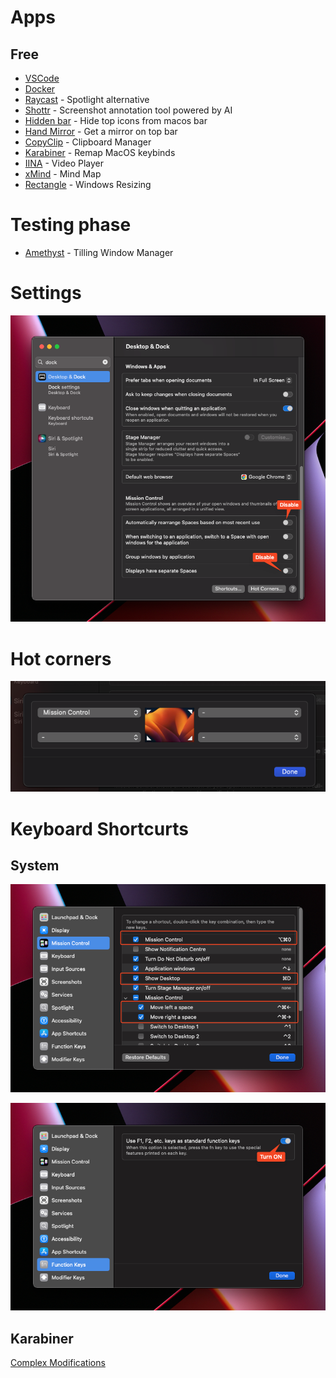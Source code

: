 # Apps

## Free

- [VSCode](https://code.visualstudio.com/docs?dv=osx)
- [Docker](https://docs.docker.com/desktop/install/mac-install/)
- [Raycast](https://www.raycast.com) - Spotlight alternative
- [Shottr](https://shottr.cc) - Screenshot annotation tool powered by AI
- [Hidden bar](https://apps.apple.com/de/app/hidden-bar/id1452453066?mt=12) - Hide top icons from macos bar
- [Hand Mirror](https://apps.apple.com/us/app/hand-mirror/id1502839586?mt=12) - Get a mirror on top bar
- [CopyClip](https://apps.apple.com/us/app/copyclip-clipboard-history/id595191960?mt=12) - Clipboard Manager
- [Karabiner](https://karabiner-elements.pqrs.org) - Remap MacOS keybinds
- [IINA](https://iina.io) - Video Player
- [xMind](https://www.xmind.app/go/appstore/xmind-mac?ct=OfficialWebsite) - Mind Map
- [Rectangle](https://rectangleapp.com/) - Windows Resizing

# Testing phase

- [Amethyst](https://ianyh.com/amethyst/) - Tilling Window Manager

# Settings

![picture 2](../../images/ac203af70603f12b7b58ec5bd0ff0b115ddf38e3ec052ca275b7d2a83a07fd2c.png)  

# Hot corners
![picture 3](../../images/6cdd0908b4082d08b5cac2cc70f82ba7b5ee5a9c36f218faf20d5f92666df5f1.png)  

# Keyboard Shortcurts

## System
![picture 2](../../images/448bce10dd89705da74d2857b6d5f075634a8e555d0cf52423e3a9002827d41e.png)  

![picture 3](../../images/160ecc4c5e80e64d915e4e6d7048eb1fc5cf27773bbe96e1a4d5ae8d0ab96dbe.png)  

## Karabiner
[Complex Modifications](./config/karabiner.json)